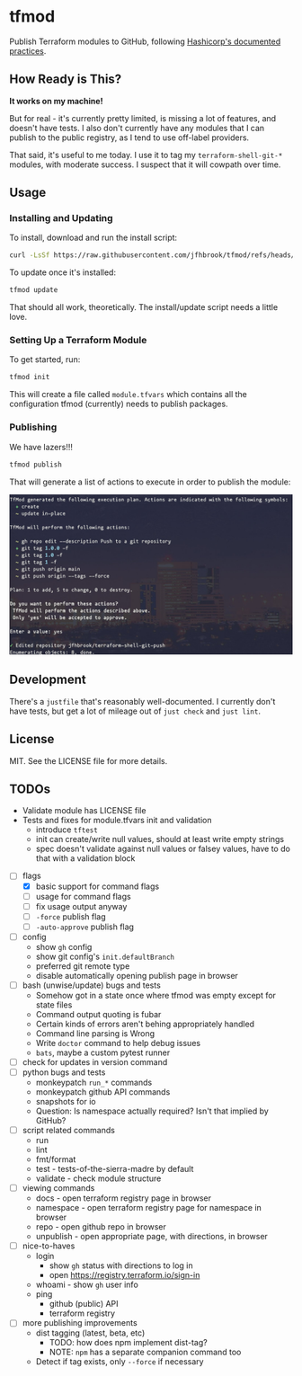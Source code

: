 # tfmod

Publish Terraform modules to GitHub, following
[Hashicorp's documented practices](https://developer.hashicorp.com/terraform/registry/modules/publish).

## How Ready is This?

**It works on my machine!**

But for real - it's currently pretty limited, is missing a lot of features,
and doesn't have tests. I also don't currently have any modules that I can
publish to the public registry, as I tend to use off-label providers.

That said, it's useful to me today. I use it to tag my `terraform-shell-git-*`
modules, with moderate success. I suspect that it will cowpath over time.

## Usage

### Installing and Updating

To install, download and run the install script:

```sh
curl -LsSf https://raw.githubusercontent.com/jfhbrook/tfmod/refs/heads/main/install.sh 
```

To update once it's installed:

```sh
tfmod update
```

That should all work, theoretically. The install/update script needs a little love.

### Setting Up a Terraform Module

To get started, run:

```sh
tfmod init
```

This will create a file called `module.tfvars` which contains all the
configuration tfmod (currently) needs to publish packages.

### Publishing

We have lazers!!!

```sh
tfmod publish
```

That will generate a list of actions to execute in order to publish the
module:

![](https://github.com/jfhbrook/tfmod/blob/main/img/publish.jpg?raw=true)

## Development

There's a `justfile` that's reasonably well-documented. I currently don't
have tests, but get a lot of mileage out of `just check` and `just lint`.

## License

MIT. See the LICENSE file for more details.

## TODOs

- Validate module has LICENSE file
- Tests and fixes for module.tfvars init and validation
  - introduce `tftest`
  - init can create/write null values, should at least write empty strings
  - spec doesn't validate against null values or falsey values, have to do that
    with a validation block
- [ ] flags
  - [x] basic support for command flags
  - [ ] usage for command flags
  - [ ] fix usage output anyway
  - [ ] `-force` publish flag
  - [ ] `-auto-approve` publish flag
- [ ] config
  - show `gh` config
  - show git config's `init.defaultBranch`
  - preferred git remote type
  - disable automatically opening publish page in browser
- [ ] bash (unwise/update) bugs and tests
  - Somehow got in a state once where tfmod was empty except for state files
  - Command output quoting is fubar
  - Certain kinds of errors aren't behing appropriately handled
  - Command line parsing is Wrong
  - Write `doctor` command to help debug issues
  - `bats`, maybe a custom pytest runner
- [ ] check for updates in version command
- [ ] python bugs and tests
  - monkeypatch `run_*` commands
  - monkeypatch github API commands
  - snapshots for io
  - Question: Is namespace actually required? Isn't that implied by GitHub?
- [ ] script related commands
  - run
  - lint
  - fmt/format
  - test - tests-of-the-sierra-madre by default
  - validate - check module structure
- [ ] viewing commands
  - docs - open terraform registry page in browser
  - namespace - open terraform registry page for namespace in browser
  - repo - open github repo in browser
  - unpublish - open appropriate page, with directions, in browser
- [ ] nice-to-haves
  - login
    - show `gh` status with directions to log in
    - open <https://registry.terraform.io/sign-in>
  - whoami - show `gh` user info
  - ping
    - github (public) API
    - terraform registry
- [ ] more publishing improvements
  - dist tagging (latest, beta, etc)
    - TODO: how does npm implement dist-tag?
    - NOTE: `npm` has a separate companion command too
  - Detect if tag exists, only `--force` if necessary
